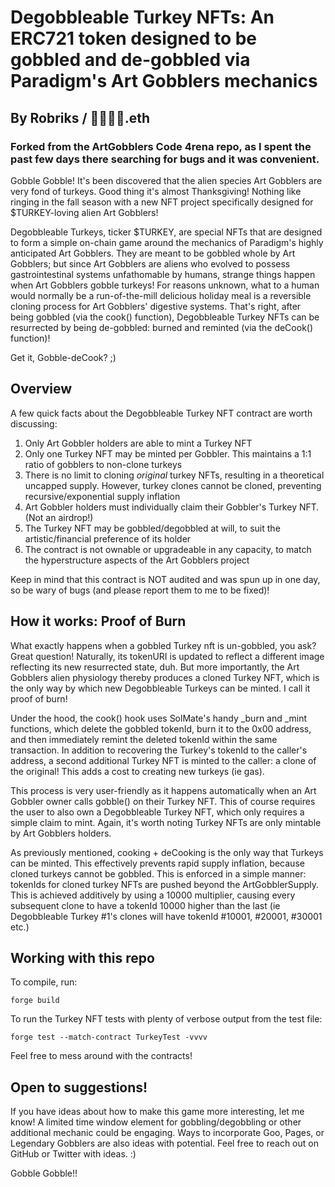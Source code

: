 # Degobbleable Turkey NFTs: An ERC721 token designed to be gobbled and de-gobbled via Paradigm's Art Gobblers mechanics

## By Robriks / 👦🏻👦🏻.eth
### Forked from the ArtGobblers Code 4rena repo, as I spent the past few days there searching for bugs and it was convenient.

Gobble Gobble! It's been discovered that the alien species Art Gobblers are very fond of turkeys. Good thing it's almost Thanksgiving! Nothing like ringing in the fall season with a new NFT project specifically designed for $TURKEY-loving alien Art Gobblers!

Degobbleable Turkeys, ticker $TURKEY, are special NFTs that are designed to form a simple on-chain game around the mechanics of Paradigm's highly anticipated Art Gobblers. They are meant to be gobbled whole by Art Gobblers; but since Art Gobblers are aliens who evolved to possess gastrointestinal systems unfathomable by humans, strange things happen when Art Gobblers gobble turkeys! For reasons unknown, what to a human would normally be a run-of-the-mill delicious holiday meal is a reversible cloning process for Art Gobblers' digestive systems. That's right, after being gobbled (via the cook() function), Degobbleable Turkey NFTs can be resurrected by being de-gobbled: burned and reminted (via the deCook() function)! 

Get it, Gobble-deCook? ;)

## Overview

A few quick facts about the Degobbleable Turkey NFT contract are worth discussing:

1. Only Art Gobbler holders are able to mint a Turkey NFT
2. Only one Turkey NFT may be minted per Gobbler. This maintains a 1:1 ratio of gobblers to non-clone turkeys
3. There is no limit to cloning _original_ turkey NFTs, resulting in a theoretical uncapped supply. However, turkey clones cannot be cloned, preventing recursive/exponential supply inflation
4. Art Gobbler holders must individually claim their Gobbler's Turkey NFT. (Not an airdrop!)
5. The Turkey NFT may be gobbled/degobbled at will, to suit the artistic/financial preference of its holder
6. The contract is not ownable or upgradeable in any capacity, to match the hyperstructure aspects of the Art Gobblers project

Keep in mind that this contract is NOT audited and was spun up in one day, so be wary of bugs (and please report them to me to be fixed)!

## How it works: Proof of Burn

What exactly happens when a gobbled Turkey nft is un-gobbled, you ask? Great question! Naturally, its tokenURI is updated to reflect a different image reflecting its new resurrected state, duh. But more importantly, the Art Gobblers alien physiology thereby produces a cloned Turkey NFT, which is the only way by which new Degobbleable Turkeys can be minted. I call it proof of burn!

Under the hood, the cook() hook uses SolMate's handy _burn and _mint functions, which delete the gobbled tokenId, burn it to the 0x00 address, and then immediately remint the deleted tokenId within the same transaction. In addition to recovering the Turkey's tokenId to the caller's address, a second additional Turkey NFT is minted to the caller: a clone of the original! This adds a cost to creating new turkeys (ie gas).

This process is very user-friendly as it happens automatically when an Art Gobbler owner calls gobble() on their Turkey NFT. This of course requires the user to also own a Degobbleable Turkey NFT, which only requires a simple claim to mint. Again, it's worth noting Turkey NFTs are only mintable by Art Gobblers holders.

As previously mentioned, cooking + deCooking is the only way that Turkeys can be minted. This effectively prevents rapid supply inflation, because cloned turkeys cannot be gobbled. This is enforced in a simple manner: tokenIds for cloned turkey NFTs are pushed beyond the ArtGobblerSupply. This is achieved additively by using a 10000 multiplier, causing every subsequent clone to have a tokenId 10000 higher than the last (ie Degobbleable Turkey #1's clones will have tokenId #10001, #20001, #30001 etc.)

## Working with this repo

To compile, run:

```forge build```

To run the Turkey NFT tests with plenty of verbose output from the test file:

```forge test --match-contract TurkeyTest -vvvv```

Feel free to mess around with the contracts!

## Open to suggestions!

If you have ideas about how to make this game more interesting, let me know! A limited time window element for gobbling/degobbling or other additional mechanic could be engaging. Ways to incorporate Goo, Pages, or Legendary Gobblers are also ideas with potential. Feel free to reach out on GitHub or Twitter with ideas. :)

Gobble Gobble!!

